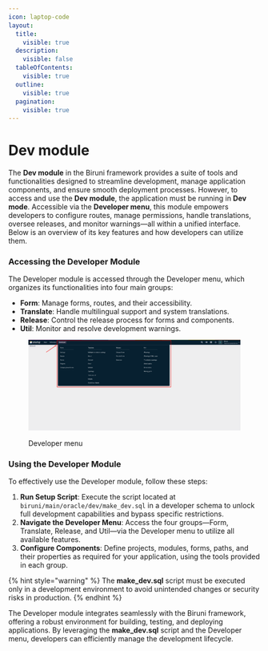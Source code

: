 ```yaml
---
icon: laptop-code
layout:
  title:
    visible: true
  description:
    visible: false
  tableOfContents:
    visible: true
  outline:
    visible: true
  pagination:
    visible: true
---
```


# Dev module

The **Dev module** in the Biruni framework provides a suite of tools and functionalities designed to streamline development, manage application components, and ensure smooth deployment processes. However, to access and use the **Dev module**, the application must be running in **Dev mode**. Accessible via the **Developer menu**, this module empowers developers to configure routes, manage permissions, handle translations, oversee releases, and monitor warnings—all within a unified interface. Below is an overview of its key features and how developers can utilize them.

### Accessing the Developer Module

The Developer module is accessed through the Developer menu, which organizes its functionalities into four main groups:

* **Form**: Manage forms, routes, and their accessibility.
* **Translate**: Handle multilingual support and system translations.
* **Release**: Control the release process for forms and components.
* **Util**: Monitor and resolve development warnings.

<figure><img src="../.gitbook/assets/dev-module/developer-menu.png" alt=""><figcaption><p>Developer menu</p></figcaption></figure>

### Using the Developer Module

To effectively use the Developer module, follow these steps:

1. **Run Setup Script**: Execute the script located at `biruni/main/oracle/dev/make_dev.sql` in a developer schema to unlock full development capabilities and bypass specific restrictions.
2. **Navigate the Developer Menu**: Access the four groups—Form, Translate, Release, and Util—via the Developer menu to utilize all available features.
3. **Configure Components**: Define projects, modules, forms, paths, and their properties as required for your application, using the tools provided in each group.

{% hint style="warning" %}
The **make\_dev.sql** script must be executed only in a development environment to avoid unintended changes or security risks in production.
{% endhint %}

The Developer module integrates seamlessly with the Biruni framework, offering a robust environment for building, testing, and deploying applications. By leveraging the **make\_dev.sql** script and the Developer menu, developers can efficiently manage the development lifecycle.
